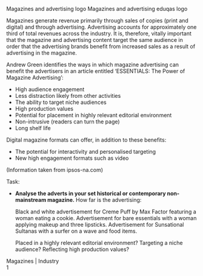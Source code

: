 <img>Magazines and advertising logo</img> Magazines and advertising <img>eduqas logo</img>

Magazines generate revenue primarily through sales of copies (print and digital) and through advertising. Advertising accounts for approximately one third of total revenues across the industry. It is, therefore, vitally important that the magazine and advertising content target the same audience in order that the advertising brands benefit from increased sales as a result of advertising in the magazine.

Andrew Green identifies the ways in which magazine advertising can benefit the advertisers in an article entitled ‘ESSENTIALS: The Power of Magazine Advertising’:

*   High audience engagement
*   Less distraction likely from other activities
*   The ability to target niche audiences
*   High production values
*   Potential for placement in highly relevant editorial environment
*   Non-intrusive (readers can turn the page)
*   Long shelf life

Digital magazine formats can offer, in addition to these benefits:

*   The potential for interactivity and personalised targeting
*   New high engagement formats such as video

(Information taken from ipsos-na.com)

Task:

*   **Analyse the adverts in your set historical or contemporary non-mainstream magazine.**
    How far is the advertising:

    <img>Black and white advertisement for Creme Puff by Max Factor featuring a woman eating a cookie.</img>
    <img>Advertisement for bare essentials with a woman applying makeup and three lipsticks.</img>
    <img>Advertisement for Sunsational Sultanas with a surfer on a wave and food items.</img>

    Placed in a highly relevant editorial environment?
    Targeting a niche audience?
    Reflecting high production values?

<footer>Magazines | Industry</footer> <page_number>1</page_number>
